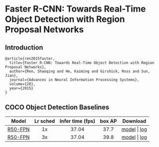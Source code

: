 # Faster R-CNN: Towards Real-Time Object Detection with Region Proposal Networks

## Introduction

```
@article{ren2015faster,
  title={Faster R-CNN: Towards Real-Time Object Detection with Region Proposal Networks},
  author={Ren, Shaoqing and He, Kaiming and Girshick, Ross and Sun, Jian},
  journal={Advances in Neural Information Processing Systems},
  volume={28},
  year={2015}
}
```

## COCO Object Detection Baselines

| Model | Lr sched | Infer time (fps) | box AP | Download |
| :---: | :------: | :--------------: | :----: | :-----: |
| [R50-FPN](coco_faster_rcnn_R_50_FPN_1x.yml) | 1x | 37.04 | 37.7 | [model](https://dragon.seetatech.com/download/seetadet/faster_rcnn/coco_faster_rcnn_R_50_FPN_1x/model_7abb52ab.pkl) &#124; [log](https://dragon.seetatech.com/download/seetadet/faster_rcnn/coco_faster_rcnn_R_50_FPN_1x/logs.json) |
| [R50-FPN](coco_faster_rcnn_R_50_FPN_3x.yml) | 3x | 37.04 | 39.8 | [model](https://dragon.seetatech.com/download/seetadet/faster_rcnn/coco_faster_rcnn_R_50_FPN_3x/model_04e548ca.pkl) &#124; [log](https://dragon.seetatech.com/download/seetadet/faster_rcnn/coco_faster_rcnn_R_50_FPN_3x/logs.json) |
